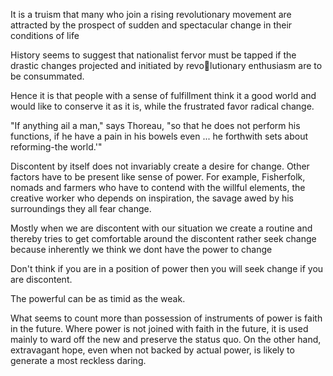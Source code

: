 It is a truism that many who join a rising revolutionary movement are attracted by the prospect of
sudden and spectacular change in their conditions of life

History seems to suggest that nationalist fervor must be tapped if the drastic changes projected and
initiated by revolutionary enthusiasm are to be consummated.

Hence it is that people with a sense of fulfillment think it a good world and would like to conserve
it as it is, while the frustrated favor radical change.

"If anything ail a man," says Thoreau, "so that he does not perform his functions, if he have a pain
in his bowels even ... he forthwith sets about reforming-the world.'"

Discontent by itself does not invariably create a desire for change. Other factors have to be present
like sense of power. For example, Fisherfolk, nomads and farmers who have to contend with the willful
elements, the creative worker who depends on inspiration, the savage awed by his surroundings they
all fear change.

Mostly when we are discontent with our situation we create a routine and thereby tries to get
comfortable around the discontent rather seek change because inherently we think we dont have the
power to change

Don't think if you are in a position of power then you will seek change if you are discontent.

The powerful can be as timid as the weak.

What seems to count more than possession of instruments of power is faith in the future. Where power
is not joined with faith in the future, it is used mainly to ward off the new and preserve the status
quo. On the other hand, extravagant hope, even when not backed by actual power, is likely to generate
a most reckless daring.
